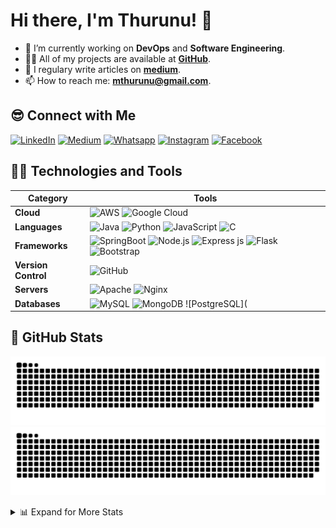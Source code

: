 # Hi there, I'm Thurunu! 👋

- 🌱 I’m currently working on **DevOps** and **Software Engineering**.
- 👨‍💻 All of my projects are available at **[GitHub][github]**.
- 📝 I regulary write articles on **[medium][medium]**.
- 📫 How to reach me: **mthurunu@gmail.com**.

## 😎 Connect with Me

[![LinkedIn](https://img.shields.io/badge/linkedin-%230077B5.svg?&style=for-the-badge&logo=linkedin&logoColor=white)][linkedin]
[![Medium](https://img.shields.io/badge/Medium-12100E?style=for-the-badge&logo=medium&logoColor=white)][Medium]
[![Whatsapp](https://img.shields.io/badge/WhatsApp-25D366?style=for-the-badge&logo=whatsapp&logoColor=white)][whatsapp]
[![Instagram](https://img.shields.io/badge/instagram-%23E4405F.svg?&style=for-the-badge&logo=instagram&logoColor=white)][instagram]
[![Facebook](https://img.shields.io/badge/facebook-%231877F2.svg?&style=for-the-badge&logo=facebook&logoColor=white)][facebook]

## 👨‍💻 Technologies and Tools

| Category           | Tools                                                                                                                                                                                                 |
|--------------------|-------------------------------------------------------------------------------------------------------------------------------------------------------------------------------------------------------|
| **Cloud**          | ![AWS](https://img.shields.io/badge/Amazon_AWS-232F3E?style=for-the-badge&logo=amazon-aws&logoColor=white) ![Google Cloud](https://img.shields.io/badge/GOOGLE%20CLOUD-%234285F4?style=for-the-badge&logo=googlecloud&logoColor=white&logoSize=auto)                                                                                           |
| **Languages**      | ![Java](https://img.shields.io/badge/Java-ED8B00?style=for-the-badge&logo=openjdk&logoColor=white) ![Python](https://img.shields.io/badge/python-3670A0?style=for-the-badge&logo=python&logoColor=ffdd54)  ![JavaScript](https://img.shields.io/badge/JAVASCRIPT-yellow?style=for-the-badge&logo=javascript&logoColor=black&logoSize=auto) ![C](https://img.shields.io/badge/C-%23D3D3D3?style=for-the-badge&logo=c&logoColor=black&logoSize=auto) |
| **Frameworks**     | ![SpringBoot](https://img.shields.io/badge/SPRINGBOOT-%236DB33F?style=for-the-badge&logo=spring&logoColor=white&logoSize=auto) ![Node.js](https://img.shields.io/badge/Node.js-43853D?style=for-the-badge&logo=node.js&logoColor=white) ![Express js](https://img.shields.io/badge/express.js-000000?style=for-the-badge&logo=express&logoColor=white) ![Flask](https://img.shields.io/badge/Flask-000000?style=for-the-badge&logo=Flask&logoColor=white) ![Bootstrap](https://img.shields.io/badge/bootstrap%20-%23563D7C.svg?&style=for-the-badge&logo=bootstrap&logoColor=white) |
| **Version Control**| ![GitHub](https://img.shields.io/badge/GitHub-100000?style=for-the-badge&logo=github&logoColor=white)                                                                                                 |
| **Servers**        | ![Apache](https://img.shields.io/badge/apache%20-%23D42029.svg?&style=for-the-badge&logo=apache&logoColor=white) ![Nginx](https://img.shields.io/badge/nginx%20-%23009639.svg?&style=for-the-badge&logo=nginx&logoColor=white) |
| **Databases**      | ![MySQL](https://img.shields.io/badge/MySQL-00000F?style=for-the-badge&logo=mysql&logoColor=white) ![MongoDB](https://img.shields.io/badge/MongoDB-%234ea94b.svg?&style=for-the-badge&logo=mongodb&logoColor=white) ![PostgreSQL](

## 🚀 GitHub Stats
![GitHub Snake](https://raw.githubusercontent.com/Thurunu/Thurunu/output/github-contribution-grid-snake-dark.svg#gh-dark-mode-only)![GitHub Snake](https://raw.githubusercontent.com/Thurunu/Thurunu/output/github-contribution-grid-snake.svg#gh-light-mode-only)


<details>
  <summary>📊 Expand for More Stats</summary>

  ![GitHub Contribution Graph](https://github-readme-activity-graph.vercel.app/graph?username=thurunu&bg_color=000000&color=0091ff&line=0084ff&point=1100ff&area=true&hide_border=true)
  ![Thurunu's GitHub Stats](https://github-readme-stats.vercel.app/api?username=thurunu&show_icons=true&hide_border=true&hide=contribs,prs&theme=dark)

  **🐱 Most Used Languages** 

  ![Top Languages](https://github-readme-stats.vercel.app/api/top-langs/?username=thurunu&layout=compact)

</details>

[instagram]: https://www.instagram.com/thurunu.lk?igsh=MWkwdHQyaDJndW02dQ==
[linkedin]: https://www.linkedin.com/in/thurunumihiranga/
[facebook]: https://www.facebook.com/thurunu.mihiranga.2115
[github]: https://github.com/Thurunu
[medium]: https://medium.com/@mthurunu
[whatsapp]: https://wa.me/+94769771656
